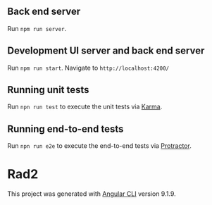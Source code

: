 

## Back end server

Run `npm run server`.

## Development UI server and back end server

Run `npm run start`. Navigate to `http://localhost:4200/`


## Running unit tests

Run `npn run test` to execute the unit tests via [Karma](https://karma-runner.github.io).


## Running end-to-end tests

Run `npn run e2e` to execute the end-to-end tests via [Protractor](http://www.protractortest.org/).

# Rad2

This project was generated with [Angular CLI](https://github.com/angular/angular-cli) version 9.1.9.

